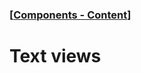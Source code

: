 ### [[Components - Content](./translated-human-interface-guidelines-markdown/components/content.md)]  
  
# **Text views**  

